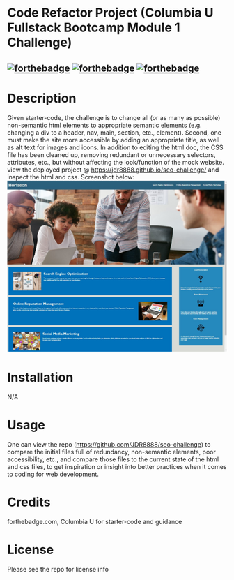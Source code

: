 # Code Refactor Project (Columbia U Fullstack Bootcamp Module 1 Challenge)
[![forthebadge](https://forthebadge.com/images/badges/uses-html.svg)](https://forthebadge.com) [![forthebadge](https://forthebadge.com/images/badges/uses-css.svg)](https://forthebadge.com) [![forthebadge](https://forthebadge.com/images/badges/uses-badges.svg)](https://forthebadge.com)
---
# Description
Given starter-code, the challenge is to change all (or as many as possible) non-semantic html elements to appropriate semantic elements (e.g. changing a div to a header, nav, main, section, etc., element). Second, one must make the site more accessible by adding an appropriate title, as well as alt text for images and icons. In addition to editing the html doc, the CSS file has been cleaned up, removing redundant or unnecessary selectors, attributes, etc., but without affecting the look/function of the mock website. view the deployed project @ https://jdr8888.github.io/seo-challenge/ and inspect the html and css. 
Screenshot below:
![screenshot of project](Assets/images/screenshot.jpg) 

# Installation
N/A
# Usage
One can view the repo (https://github.com/JDR8888/seo-challenge) to compare the initial files full of redundancy, non-semantic elements, poor accessibility, etc., and compare those files to the current state of the html and css files, to get inspiration or insight into better practices when it comes to coding for web development.
# Credits
forthebadge.com, Columbia U for starter-code and guidance
# License
Please see the repo for license info